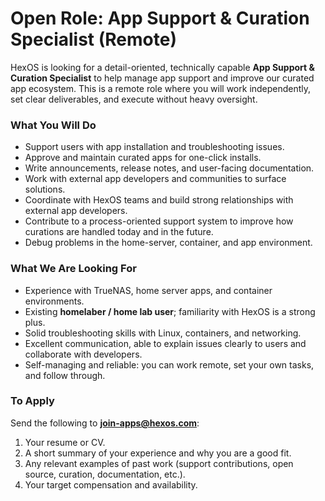 # Open Role: App Support & Curation Specialist (Remote)

HexOS is looking for a detail-oriented, technically capable **App Support & Curation Specialist** to help manage app support and improve our curated app ecosystem. This is a remote role where you will work independently, set clear deliverables, and execute without heavy oversight.

### What You Will Do
- Support users with app installation and troubleshooting issues.
- Approve and maintain curated apps for one-click installs.
- Write announcements, release notes, and user-facing documentation.
- Work with external app developers and communities to surface solutions.
- Coordinate with HexOS teams and build strong relationships with external app developers.
- Contribute to a process-oriented support system to improve how curations are handled today and in the future.
- Debug problems in the home-server, container, and app environment.

### What We Are Looking For
- Experience with TrueNAS, home server apps, and container environments.
- Existing **homelaber / home lab user**; familiarity with HexOS is a strong plus.
- Solid troubleshooting skills with Linux, containers, and networking.
- Excellent communication, able to explain issues clearly to users and collaborate with developers.
- Self-managing and reliable: you can work remote, set your own tasks, and follow through.

### To Apply
Send the following to **join-apps@hexos.com**:
1. Your resume or CV.
2. A short summary of your experience and why you are a good fit.
3. Any relevant examples of past work (support contributions, open source, curation, documentation, etc.).
4. Your target compensation and availability.
